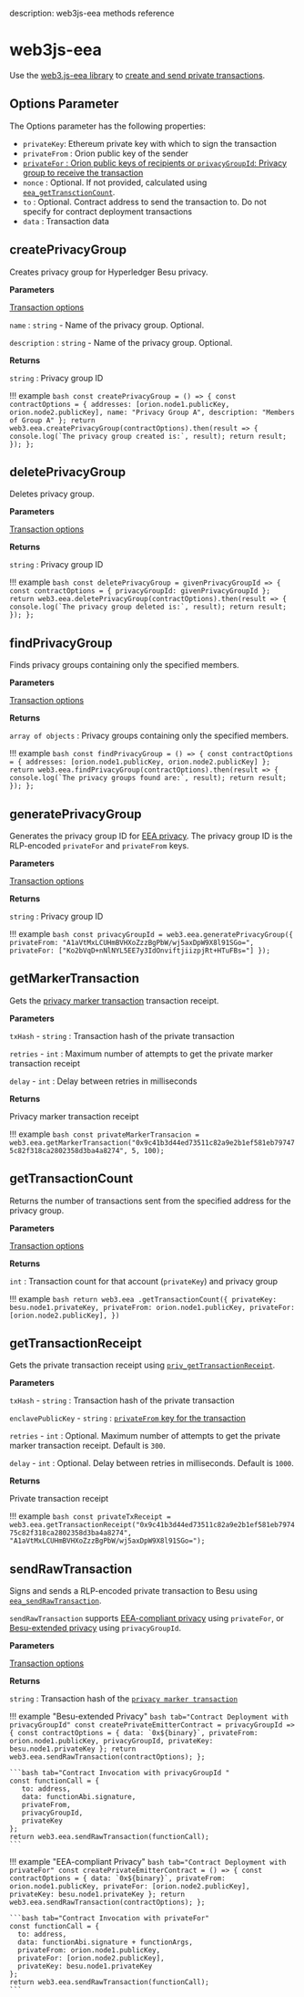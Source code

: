 description: web3js-eea methods reference
<!--- END of page meta data -->

# web3js-eea 

Use the [web3.js-eea library](https://github.com/PegaSysEng/eeajs) to [create and send 
private transactions](../HowTo/Send-Transactions/Creating-Sending-Private-Transactions.md).

## Options Parameter 

The Options parameter has the following properties: 

* `privateKey`: Ethereum private key with which to sign the transaction
* `privateFrom` : Orion public key of the sender
* [`privateFor` : Orion public keys of recipients or `privacyGroupId`: Privacy group to receive the transaction](../Concepts/Privacy/Privacy-Groups.md)  
* `nonce` : Optional. If not provided, calculated using [`eea_getTransctionCount`](API-Methods.md).
* `to` : Optional. Contract address to send the transaction to. Do not specify for contract deployment transactions
* `data` : Transaction data

## createPrivacyGroup

Creates privacy group for Hyperledger Besu privacy. 

**Parameters**

[Transaction options](#options-parameter)

`name` : `string` - Name of the privacy group. Optional.

`description` : `string` - Name of the privacy group. Optional. 

**Returns** 

`string` : Privacy group ID 

!!! example 
    ```bash
    const createPrivacyGroup = () => {
      const contractOptions = {
        addresses: [orion.node1.publicKey, orion.node2.publicKey],
        name: "Privacy Group A",
        description: "Members of Group A"
      };
      return web3.eea.createPrivacyGroup(contractOptions).then(result => {
        console.log(`The privacy group created is:`, result);
        return result;
      });
    };
    ```

## deletePrivacyGroup

Deletes privacy group. 

**Parameters**

[Transaction options](#options-parameter)

**Returns** 

`string` : Privacy group ID 

!!! example 
    ```bash
    const deletePrivacyGroup = givenPrivacyGroupId => {
      const contractOptions = {
        privacyGroupId: givenPrivacyGroupId
      };
      return web3.eea.deletePrivacyGroup(contractOptions).then(result => {
        console.log(`The privacy group deleted is:`, result);
        return result;
      });
    };
    ```

## findPrivacyGroup

Finds privacy groups containing only the specified members.

**Parameters**

[Transaction options](#options-parameter)

**Returns** 

`array of objects` : Privacy groups containing only the specified members. 

!!! example 
    ```bash
    const findPrivacyGroup = () => {
      const contractOptions = {
        addresses: [orion.node1.publicKey, orion.node2.publicKey]
      };
      return web3.eea.findPrivacyGroup(contractOptions).then(result => {
        console.log(`The privacy groups found are:`, result);
        return result;
      });
    };
    ```

## generatePrivacyGroup
    
Generates the privacy group ID for [EEA privacy](../Concepts/Privacy/Privacy-Groups.md#enterprise-ethereum-alliance-privacy). 
The privacy group ID is the RLP-encoded `privateFor` and `privateFrom` keys.
    
**Parameters**
    
[Transaction options](#options-parameter)
    
**Returns**
    
`string` : Privacy group ID 

!!! example
    ```bash
    const privacyGroupId = web3.eea.generatePrivacyGroup({
      privateFrom: "A1aVtMxLCUHmBVHXoZzzBgPbW/wj5axDpW9X8l91SGo=",
      privateFor: ["Ko2bVqD+nNlNYL5EE7y3IdOnviftjiizpjRt+HTuFBs="]
    });
    ```

## getMarkerTransaction

Gets the [privacy marker transaction](../Concepts/Privacy/Private-Transaction-Processing.md) transaction receipt.

**Parameters**

`txHash` - `string` : Transaction hash of the private transaction

`retries` - `int` : Maximum number of attempts to get the private marker transaction receipt 

`delay` - `int` : Delay between retries in milliseconds

**Returns**

Privacy marker transaction receipt 

!!! example
    ```bash
    const privateMarkerTransacion = web3.eea.getMarkerTransaction("0x9c41b3d44ed73511c82a9e2b1ef581eb797475c82f318ca2802358d3ba4a8274", 5, 100);
    ```
        
## getTransactionCount 

Returns the number of transactions sent from the specified address for the privacy group.

**Parameters**

[Transaction options](#options-parameter)

**Returns**

`int` : Transaction count for that account (`privateKey`) and privacy group

!!! example
    ```bash
    return web3.eea
       .getTransactionCount({
       privateKey: besu.node1.privateKey,
       privateFrom: orion.node1.publicKey,
       privateFor: [orion.node2.publicKey],
    })
    ```
        
## getTransactionReceipt 

Gets the private transaction receipt using [`priv_getTransactionReceipt`](API-Methods.md#priv_getTransactionReceipt).

**Parameters**

`txHash` - `string` : Transaction hash of the private transaction

`enclavePublicKey` - `string` : [`privateFrom` key for the transaction](#options-parameter) 

`retries` - `int` : Optional. Maximum number of attempts to get the private marker transaction receipt. Default is `300`. 

`delay` - `int` : Optional. Delay between retries in milliseconds. Default is `1000`.

**Returns**

Private transaction receipt 

!!! example
    ```bash
    const privateTxReceipt = web3.eea.getTransactionReceipt("0x9c41b3d44ed73511c82a9e2b1ef581eb797475c82f318ca2802358d3ba4a8274", "A1aVtMxLCUHmBVHXoZzzBgPbW/wj5axDpW9X8l91SGo=");
    ```
    
## sendRawTransaction 

Signs and sends a RLP-encoded private transaction to Besu using [`eea_sendRawTransaction`](API-Methods.md#eea_sendrawtransaction). 

`sendRawTransaction` supports [EEA-compliant privacy](../HowTo/Use-Privacy/EEA-Compliant.md) using `privateFor`, or [Besu-extended privacy](../HowTo/Use-Privacy/Privacy.md) using `privacyGroupId`. 

**Parameters**

[Transaction options](#options-parameter)

**Returns**

`string` : Transaction hash of the [`privacy marker transaction`](../Concepts/Privacy/Private-Transaction-Processing.md)   
        
!!! example "Besu-extended Privacy"
    ```bash tab="Contract Deployment with privacyGroupId"
    const createPrivateEmitterContract = privacyGroupId => {
      const contractOptions = {
        data: `0x${binary}`,
        privateFrom: orion.node1.publicKey,
        privacyGroupId,
        privateKey: besu.node1.privateKey
      };
      return web3.eea.sendRawTransaction(contractOptions);
    };
    ```
                
    ```bash tab="Contract Invocation with privacyGroupId "
    const functionCall = {
       to: address,
       data: functionAbi.signature,
       privateFrom,
       privacyGroupId,
       privateKey
    };
    return web3.eea.sendRawTransaction(functionCall);
    ```

!!! example "EEA-compliant Privacy"
    ```bash tab="Contract Deployment with privateFor"
    const createPrivateEmitterContract = () => {
      const contractOptions = {
         data: `0x${binary}`,
         privateFrom: orion.node1.publicKey,
         privateFor: [orion.node2.publicKey],
         privateKey: besu.node1.privateKey
      };
      return web3.eea.sendRawTransaction(contractOptions);
    };
    ```
            
    ```bash tab="Contract Invocation with privateFor"
    const functionCall = {
      to: address,
      data: functionAbi.signature + functionArgs,
      privateFrom: orion.node1.publicKey,
      privateFor: [orion.node2.publicKey],
      privateKey: besu.node1.privateKey
    };
    return web3.eea.sendRawTransaction(functionCall);
    ```